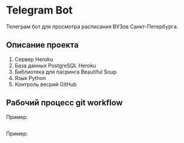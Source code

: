# Telegram Bot
Телеграм бот для просмотра расписания ВУЗов Санкт-Петербурга.

## Описание проекта
1. Сервер Heroku
2. База данных PostgreSQL Heroku
3. Библиотека для пасринга Beautiful Soup
4. Язык Python
5. Контроль весрий GitHub


## Рабочий процесс git workflow

Пример:
```
```
Пример:
```
```
